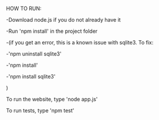 HOW TO RUN:

-Download node.js if you do not already have it

-Run 'npm install' in the project folder

-(if you get an error, this is a known issue with sqlite3. To fix:

-'npm uninstall sqlite3'

-'npm install'

-'npm install sqlite3'

)

To run the website, type 'node app.js'

To run tests, type 'npm test'
